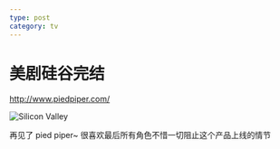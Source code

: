 ```yaml
---
type: post
category: tv
---
```


# 美剧硅谷完结

http://www.piedpiper.com/

![Silicon Valley](https://img3.doubanio.com/view/photo/l/public/p2571694925.webp)

再见了 pied piper~ 很喜欢最后所有角色不惜一切阻止这个产品上线的情节
